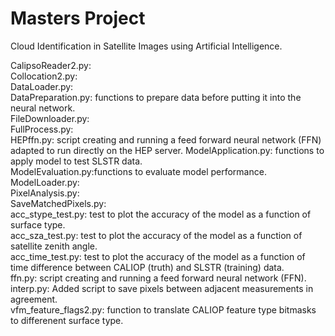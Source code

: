 # Masters Project

Cloud Identification in Satellite Images using Artificial Intelligence. 

CalipsoReader2.py:  
Collocation2.py:  
DataLoader.py:  
DataPreparation.py: functions to prepare data before putting it into the neural network.  
FileDownloader.py:  
FullProcess.py:  
HEPffn.py: script creating and running a feed forward neural network (FFN) adapted to run directly on the HEP server.
ModelApplication.py: functions to apply model to test SLSTR data.  
ModelEvaluation.py:functions to evaluate model performance.  
ModelLoader.py:  
PixelAnalysis.py:  
SaveMatchedPixels.py:  
acc_stype_test.py: test to plot the accuracy of the model as a function of surface type.  
acc_sza_test.py: test to plot the accuracy of the model as a function of satellite zenith angle.  
acc_time_test.py: test to plot the accuracy of the model as a function of time difference between CALIOP (truth) and SLSTR (training) data.  
ffn.py: script creating and running a feed forward neural network (FFN).  
interp.py: Added script to save pixels between adjacent measurements in agreement.  
vfm_feature_flags2.py: function to translate CALIOP feature type bitmasks to differenent surface type.  
